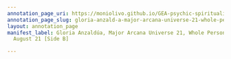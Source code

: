 ```yaml
---
annotation_page_uri: https://moniolivo.github.io/GEA-psychic-spirituality-recordings/annotations/gloria-anzald-a-major-arcana-universe-21-whole-person-spread-1980-august-21-side-b--canvas-1-transcript.json
annotation_page_slug: gloria-anzald-a-major-arcana-universe-21-whole-person-spread-1980-august-21-side-b--canvas-1-transcript
layout: annotation_page
manifest_label: Gloria Anzaldúa, Major Arcana Universe 21, Whole Person Spread, 1980
  August 21 [Side B]

---
```

